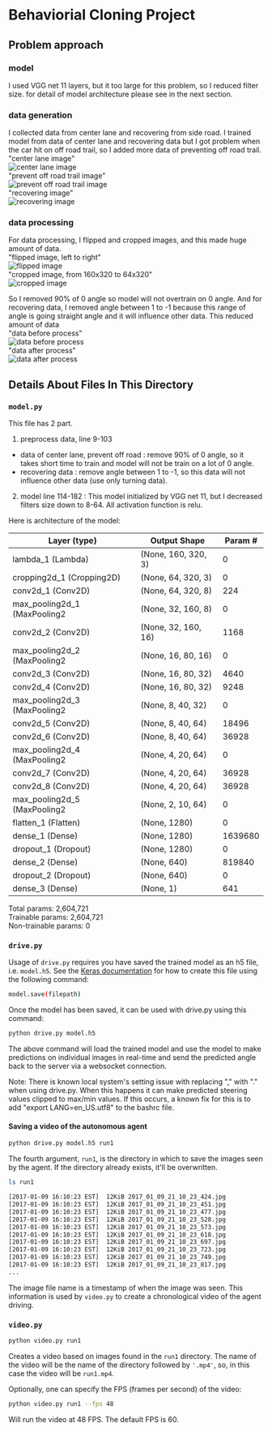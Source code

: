 # Behaviorial Cloning Project

## Problem approach

### model

I used VGG net 11 layers, but it too large for this problem, so I reduced filter size. for detail of model architecture please see in the next section.

### data generation

I collected data from center lane and recovering from side road. I trained model from data of center lane and recovering data but I got problem when the car hit on off road trail, so I added more data of preventing off road trail.<br/>
"center lane image"<br/>
![center lane image](/examples/data.jpg?raw=true "center lane image")<br/>
"prevent off road trail image"<br/>
![prevent off road trail image](/examples/off_road.jpg?raw=true "prevent off road trail image")<br/>
"recovering image"<br/>
![recovering image](/examples/recovering.jpg?raw=true "recovering image")<br/>

### data processing

For data processing, I flipped and cropped images, and this made huge amount of data.<br/>
"flipped image, left to right"<br/>
![flipped image](/examples/off_road_flipped.jpg?raw=true "flipped image")<br/>
"cropped image, from 160x320 to 64x320"<br/>
![cropped image](/examples/recovering_cropped.jpg?raw=true "cropped image")<br/>

So I removed 90% of 0 angle so model will not overtrain on 0 angle. And for recovering data, I removed angle between 1 to -1 because this range of angle is going straight angle and it will influence other data. This reduced amount of data<br/>
"data before process"<br/>
![data before process](/examples/1.jpg?raw=true "data before process")<br/>
"data after process"<br/>
![data after process](/examples/2.jpg?raw=true "data after process")<br/>

## Details About Files In This Directory

### `model.py`

This file has 2 part.

1. preprocess data, line 9-103
* data of center lane, prevent off road : remove 90% of 0 angle, so it takes short time to train and model will not be train on a lot of 0 angle.
* recovering data : remove angle between 1 to -1, so this data will not influence other data (use only turning data).

2. model line 114-182 : This model initialized by VGG net 11, but I decreased filters size down to 8-64. All activation function is relu.

Here is architecture of the model:

Layer (type)                | Output Shape            | Param #   
----------------------------|-------------------------|------------
lambda_1 (Lambda)           | (None, 160, 320, 3)     |  0         
cropping2d_1 (Cropping2D)   | (None, 64, 320, 3)      |  0         
conv2d_1 (Conv2D)           | (None, 64, 320, 8)      |  224       
max_pooling2d_1 (MaxPooling2| (None, 32, 160, 8)      |  0         
conv2d_2 (Conv2D)           | (None, 32, 160, 16)     |  1168      
max_pooling2d_2 (MaxPooling2| (None, 16, 80, 16)      |  0         
conv2d_3 (Conv2D)           | (None, 16, 80, 32)      |  4640      
conv2d_4 (Conv2D)           | (None, 16, 80, 32)      |  9248      
max_pooling2d_3 (MaxPooling2| (None, 8, 40, 32)       |  0         
conv2d_5 (Conv2D)           | (None, 8, 40, 64)       |  18496     
conv2d_6 (Conv2D)           | (None, 8, 40, 64)       |  36928     
max_pooling2d_4 (MaxPooling2| (None, 4, 20, 64)       |  0         
conv2d_7 (Conv2D)           | (None, 4, 20, 64)       |  36928     
conv2d_8 (Conv2D)           | (None, 4, 20, 64)       |  36928     
max_pooling2d_5 (MaxPooling2| (None, 2, 10, 64)       |  0         
flatten_1 (Flatten)         | (None, 1280)            |  0         
dense_1 (Dense)             | (None, 1280)            |  1639680   
dropout_1 (Dropout)         | (None, 1280)            |  0         
dense_2 (Dense)             | (None, 640)             |  819840    
dropout_2 (Dropout)         | (None, 640)             |  0         
dense_3 (Dense)             | (None, 1)               |  641       

Total params: 2,604,721<br/>
Trainable params: 2,604,721<br/>
Non-trainable params: 0<br/>


### `drive.py`

Usage of `drive.py` requires you have saved the trained model as an h5 file, i.e. `model.h5`. See the [Keras documentation](https://keras.io/getting-started/faq/#how-can-i-save-a-keras-model) for how to create this file using the following command:
```sh
model.save(filepath)
```

Once the model has been saved, it can be used with drive.py using this command:

```sh
python drive.py model.h5
```

The above command will load the trained model and use the model to make predictions on individual images in real-time and send the predicted angle back to the server via a websocket connection.

Note: There is known local system's setting issue with replacing "," with "." when using drive.py. When this happens it can make predicted steering values clipped to max/min values. If this occurs, a known fix for this is to add "export LANG=en_US.utf8" to the bashrc file.

#### Saving a video of the autonomous agent

```sh
python drive.py model.h5 run1
```

The fourth argument, `run1`, is the directory in which to save the images seen by the agent. If the directory already exists, it'll be overwritten.

```sh
ls run1

[2017-01-09 16:10:23 EST]  12KiB 2017_01_09_21_10_23_424.jpg
[2017-01-09 16:10:23 EST]  12KiB 2017_01_09_21_10_23_451.jpg
[2017-01-09 16:10:23 EST]  12KiB 2017_01_09_21_10_23_477.jpg
[2017-01-09 16:10:23 EST]  12KiB 2017_01_09_21_10_23_528.jpg
[2017-01-09 16:10:23 EST]  12KiB 2017_01_09_21_10_23_573.jpg
[2017-01-09 16:10:23 EST]  12KiB 2017_01_09_21_10_23_618.jpg
[2017-01-09 16:10:23 EST]  12KiB 2017_01_09_21_10_23_697.jpg
[2017-01-09 16:10:23 EST]  12KiB 2017_01_09_21_10_23_723.jpg
[2017-01-09 16:10:23 EST]  12KiB 2017_01_09_21_10_23_749.jpg
[2017-01-09 16:10:23 EST]  12KiB 2017_01_09_21_10_23_817.jpg
...
```

The image file name is a timestamp of when the image was seen. This information is used by `video.py` to create a chronological video of the agent driving.

### `video.py`

```sh
python video.py run1
```

Creates a video based on images found in the `run1` directory. The name of the video will be the name of the directory followed by `'.mp4'`, so, in this case the video will be `run1.mp4`.

Optionally, one can specify the FPS (frames per second) of the video:

```sh
python video.py run1 --fps 48
```

Will run the video at 48 FPS. The default FPS is 60.
